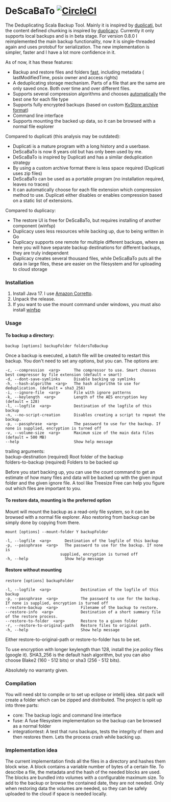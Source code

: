 
DeScaBaTo [![CircleCI](https://circleci.com/gh/Stivo/DeScaBaTo/tree/feature%2Fbetter_serialization.svg?style=svg)](https://circleci.com/gh/Stivo/DeScaBaTo/tree/feature%2Fbetter_serialization)
=========

The Deduplicating Scala Backup Tool. Mainly it is inspired by [duplicati](http://www.duplicati.com/), but the content
defined chunking is inspired by [duplicacy](http://www.duplicacy.com/). Currently it only supports local backups and is
in beta stage. For version 0.8.0 I reimplemented the main backup functionality, now it is single-threaded again and uses
protobuf for serialization. The new implementation is simpler, faster and I have a lot more confidence in it.

As of now, it has these features:

- Backup and restore files and folders [fast](https://github.com/Stivo/DeScaBaTo/wiki/Performance), including metadata (
  lastModifiedTime, posix owner and access rights)
- A deduplicating storage mechanism. Parts of a file that are the same are only saved once. Both over time and over
  different files.
- Supports several compression algorithms and
  chooses [automatically](https://github.com/Stivo/DeScaBaTo/wiki/Smart-Compression-Decider) the best one for each file
  type
- Supports fully encrypted backups (based on
  custom [KvStore archive format](https://github.com/Stivo/DeScaBaTo/wiki/KvStore-archive-format))
- Command line interface
- Supports mounting the backed up data, so it can be browsed with a normal file explorer

Compared to duplicati (this analysis may be outdated):

- Duplicati is a mature program with a long history and a userbase. DeScaBaTo is now 8 years old but has only been used
  by me.
- DeScaBaTo is inspired by Duplicati and has a similar deduplication strategy
- By using a custom archive format there is less space required (Duplicati uses zip files)
- DeScaBaTo can be used as a portable program (no installation required, leaves no traces)
- It can automatically choose for each file extension which compression method to use. Duplicati either disables or
  enables compression based on a static list of extensions.

Compared to duplicacy:

- The restore UI is free for DeScaBaTo, but requires installing of another component (winfsp)
- Duplicacy uses less resources while backing up, due to being written in Go
- Duplicacy supports one remote for multiple different backups, where as here you will have separate backup destinations
  for different backups, they are truly independent
- Duplicacy creates several thousand files, while DeScaBaTo puts all the data in large files, these are easier on the
  filesystem and for uploading to cloud storage

### Installation

1. Install Java 17. I
   use [Amazon Corretto](https://docs.aws.amazon.com/corretto/latest/corretto-17-ug/downloads-list.html).
2. Unpack the release.
3. If you want to use the mount command under windows, you must also install [winfsp](http://www.secfs.net/winfsp/rel/)

### Usage

#### To backup a directory:

    backup [options] backupFolder foldersToBackup

Once a backup is executed, a batch file will be created to restart this backup. You don't need to set any options, but
you can. The options are:

    -c, --compression  <arg>      The compressor to use. Smart chooses best compressor by file extension (default = smart)
    -d, --dont-save-symlinks      Disable backing up symlinks
    -h, --hash-algorithm  <arg>   The hash algorithm to use for deduplication. (default = sha3_256)
    -i, --ignore-file  <arg>      File with ignore patterns
    -k, --keylength  <arg>        Length of the AES encryption key (default = 128)
    -l, --logfile  <arg>          Destination of the logfile of this backup
    -n, --no-script-creation      Disables creating a script to repeat the backup.
    -p, --passphrase  <arg>       The password to use for the backup. If none is supplied, encryption is turned off
    -v, --volume-size  <arg>      Maximum size of the main data files (default = 500 MB)
    --help                        Show help message

trailing arguments: \
backup-destination (required)   Root folder of the backup \
folders-to-backup (required)    Folders to be backed up

Before you start backing up, you can use the count command to get an estimate of how many files and data will be backed
up with the given input folder and the given ignore file. A tool like Treesize Free can help you figure out which files
are important to you.

#### To restore data, mounting is the preferred option

Mount will mount the backup as a read-only file system, so it can be browsed with a normal file explorer. Also restoring
from backup can be simply done by copying from there.

    mount [options] --mount-folder Y backupFolder
    
    -l, --logfile  <arg>      Destination of the logfile of this backup
    -p, --passphrase  <arg>   The password to use for the backup. If none is
                            supplied, encryption is turned off
    -h, --help                Show help message

#### Restore without mounting

    restore [options] backupFolder 

    -l, --logfile  <arg>             Destination of the logfile of this backup  
    -p, --passphrase  <arg>          The password to use for the backup. If none is supplied, encryption is turned off      
    --restore-backup  <arg>          Filename of the backup to restore.
    --restore-info  <arg>            Destination of a short summary file of the restore process.
    --restore-to-folder  <arg>       Restore to a given folder
    -r, --restore-to-original-path   Restore files to original path.
    -h, --help                       Show help message

Either restore-to-original-path or restore-to-folder has to be set.

To use encryption with longer keylength than 128, install the jce policy files (google it). SHA3_256 is the default hash
algorithm, but you can also choose Blake2 (160 - 512 bits) or sha3 (256 - 512 bits).

Absolutely no warranty given.

### Compilation
You will need sbt to compile or to set up eclipse or intellij idea. sbt pack will create a folder which can be zipped and distributed.
The project is split up into three parts:

- core: The backup logic and command line interface
- fuse: A fuse filesystem implementation so the backup can be browsed as a normal folder
- integrationtest: A test that runs backups, tests the integrity of them and then restores them. Lets the process crash
  while backing up.

### Implementation idea

The current implementation finds all the files in a directory and hashes them block wise. A block contains a variable
number of bytes of a certain file. To describe a file, the metadata and the hash of the needed blocks are used.  
The blocks are bundled into volumes with a configurable maximum size. To add to the backup or browse the contained date,
they are not needed. Only when restoring data the volumes are needed, so they can be safely uploaded to the cloud if
space is needed locally.
